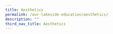 ```yaml
---
title: Aesthetics
permalink: /our-lakeside-education/aesthetics/
description: ""
third_nav_title: Aesthetics
---
```

